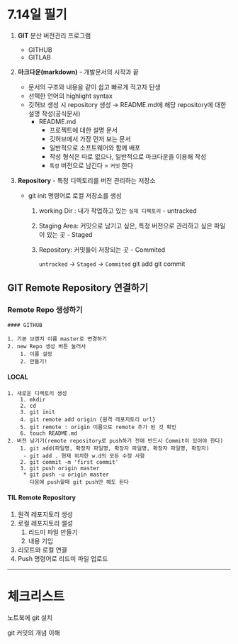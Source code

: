 # 7.14일 필기

1. **GIT** 분산 버전관리 프로그램

   - GITHUB
   - GITLAB

2. **마크다운(markdown)** - 개발문서의 시작과 끝

   - 문서의 구조와 내용을 같이 쉽고 빠르게 적고자 탄생
   - 선택한 언어의 highlight syntax
   - 깃허브 생성 시 repository 생성 → README.md에 해당 repository에 대한 설명 작성(공식문서)
     - README.md
       - 프로젝트에 대한 설명 문서
       - 깃허브에서 가장 먼저 보는 문서
       - 일반적으로 소프트웨어와 함께 배포
       - 작성 형식은 따로 없으나, 일반적으로 마크다운을 이용해 작성
       - `특정` 버전으로 남긴다 = `커밋` 한다

3. **Repository** - 특정 디렉토리를 버전 관리하는 저장소

   - git init 명령어로 로컬 저장소를 생성

     1. working Dir : 내가 작업하고 있는 `실제 디렉토리`  - untracked

     2. Staging Area: 커밋으로 남기고 싶은, 특정 버전으로 관리하고 싶은 파일이 있는 곳 - Staged

     3. Repository: 커밋들이 저장되는 곳 - Commited

        `untracked`   →  `Staged`   →  `Commited`
                           git add       git commit

## GIT Remote Repository 연결하기

### Remote Repo 생성하기

	#### GITHUB

 	1. 기본 브랜치 이름 master로 변경하기
 	2. new Repo 생성 버튼 눌러서
     	1. 이름 설정
     	2. 만들기!

#### LOCAL

 	1. 새로운 디렉토리 생성
     	1. mkdir
     	2. cd
     	3. git init
     	4. git remote add origin {원격 레포지토리 url}
     	5. git remote : origin 이름으로 remote 추가 된 것 확인
     	6. touch README.md
 	2. 버전 남기기(remote repository로 push하기 전에 반드시 Commit이 있어야 한다)
     	1. git add(파일명, 확장자 파일명, 확장자 파일명, 확장자 파일명, 확장자)
         - git add . 현재 위치한 w.d의 모든 수정 사항
     	2. git commit -m 'first commit'
     	3. git push origin master
         * git push -u origin master 
           다음에 push할때 git push만 해도 된다

#### TIL Remote Repository

1. 원격 레포지토리 생성
2. 로컬 레포지토리 샐성
   1. 리드미 파일 만들기
   2. 내용 기입
3. 리모트와 로컬 연결
4. Push 명령어로 리드미 파일 업로드



---

# 체크리스트

노트북에 git 설치

git 커밋의 개념 이해